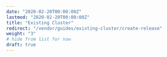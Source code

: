 ```yaml
---
date: "2020-02-20T00:00:00Z"
lastmod: "2020-02-20T00:00:00Z"
title: "Existing Cluster"
redirect: "/vendor/guides/existing-cluster/create-release"
weight: "3"
# hide from list for now
draft: true
---
```

